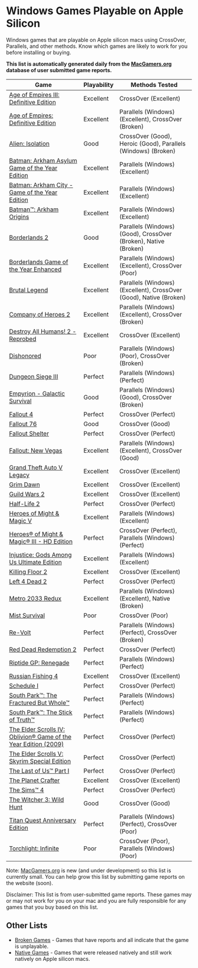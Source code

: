 # Windows Games Playable on Apple Silicon

Windows games that are playable on Apple silicon macs using CrossOver, Parallels, and other methods.
Know which games are likely to work for you before installing or buying.

**This list is automatically generated daily from the [MacGamers.org](https://macgamers.org/) database of user submitted
game reports.**

| Game                                                                                                                                                        | Playability | Methods Tested                                                     |
|-------------------------------------------------------------------------------------------------------------------------------------------------------------|-------------|--------------------------------------------------------------------|
| [Age of Empires III: Definitive Edition](https://macgamers.org/games/age-of-empires-iii-definitive-edition)                                                 | Excellent   | CrossOver (Excellent)                                              |
| [Age of Empires: Definitive Edition](https://macgamers.org/games/age-of-empires-definitive-edition)                                                         | Excellent   | Parallels (Windows) (Excellent), CrossOver (Broken)                |
| [Alien: Isolation](https://macgamers.org/games/alien-isolation)                                                                                             | Good        | CrossOver (Good), Heroic (Good), Parallels (Windows) (Broken)      |
| [Batman: Arkham Asylum Game of the Year Edition](https://macgamers.org/games/batman-arkham-asylum-game-of-the-year-edition-1)                               | Excellent   | Parallels (Windows) (Excellent)                                    |
| [Batman: Arkham City - Game of the Year Edition](https://macgamers.org/games/batman-arkham-city-game-of-the-year-edition)                                   | Excellent   | Parallels (Windows) (Excellent)                                    |
| [Batman™: Arkham Origins](https://macgamers.org/games/batman-arkham-origins)                                                                              | Excellent   | Parallels (Windows) (Excellent)                                    |
| [Borderlands 2](https://macgamers.org/games/borderlands-2)                                                                                                  | Good        | Parallels (Windows) (Good), CrossOver (Broken), Native (Broken)    |
| [Borderlands Game of the Year Enhanced](https://macgamers.org/games/borderlands-game-of-the-year-enhanced)                                                  | Excellent   | Parallels (Windows) (Excellent), CrossOver (Poor)                  |
| [Brutal Legend](https://macgamers.org/games/brutal-legend)                                                                                                  | Excellent   | Parallels (Windows) (Excellent), CrossOver (Good), Native (Broken) |
| [Company of Heroes 2](https://macgamers.org/games/company-of-heroes-2)                                                                                      | Excellent   | Parallels (Windows) (Excellent), CrossOver (Broken)                |
| [Destroy All Humans! 2 - Reprobed](https://macgamers.org/games/destroy-all-humans-2-reprobed)                                                               | Excellent   | CrossOver (Excellent)                                              |
| [Dishonored](https://macgamers.org/games/dishonored)                                                                                                        | Poor        | Parallels (Windows) (Poor), CrossOver (Broken)                     |
| [Dungeon Siege III](https://macgamers.org/games/dungeon-siege-iii)                                                                                          | Perfect     | Parallels (Windows) (Perfect)                                      |
| [Empyrion - Galactic Survival](https://macgamers.org/games/empyrion-galactic-survival)                                                                      | Good        | Parallels (Windows) (Good), CrossOver (Broken)                     |
| [Fallout 4](https://macgamers.org/games/fallout-4)                                                                                                          | Perfect     | CrossOver (Perfect)                                                |
| [Fallout 76](https://macgamers.org/games/fallout-76)                                                                                                        | Good        | CrossOver (Good)                                                   |
| [Fallout Shelter](https://macgamers.org/games/fallout-shelter)                                                                                              | Perfect     | CrossOver (Perfect)                                                |
| [Fallout: New Vegas](https://macgamers.org/games/fallout-new-vegas)                                                                                         | Excellent   | Parallels (Windows) (Excellent), CrossOver (Good)                  |
| [Grand Theft Auto V Legacy](https://macgamers.org/games/grand-theft-auto-v-legacy)                                                                          | Excellent   | CrossOver (Excellent)                                              |
| [Grim Dawn](https://macgamers.org/games/grim-dawn)                                                                                                          | Excellent   | CrossOver (Excellent)                                              |
| [Guild Wars 2](https://macgamers.org/games/guild-wars-2)                                                                                                    | Excellent   | CrossOver (Excellent)                                              |
| [Half-Life 2](https://macgamers.org/games/half-life-2)                                                                                                      | Perfect     | CrossOver (Perfect)                                                |
| [Heroes of Might & Magic V](https://macgamers.org/games/heroes-of-might-magic-v)                                                                            | Excellent   | Parallels (Windows) (Excellent)                                    |
| [Heroes® of Might & Magic® III - HD Edition](https://macgamers.org/games/heroes-of-might-magic-iii-hd-edition)                                            | Perfect     | CrossOver (Perfect), Parallels (Windows) (Perfect)                 |
| [Injustice: Gods Among Us Ultimate Edition](https://macgamers.org/games/injustice-gods-among-us-ultimate-edition)                                           | Excellent   | Parallels (Windows) (Excellent)                                    |
| [Killing Floor 2](https://macgamers.org/games/killing-floor-2)                                                                                              | Excellent   | CrossOver (Excellent)                                              |
| [Left 4 Dead 2](https://macgamers.org/games/left-4-dead-2)                                                                                                  | Perfect     | CrossOver (Perfect)                                                |
| [Metro 2033 Redux](https://macgamers.org/games/metro-2033-redux)                                                                                            | Excellent   | Parallels (Windows) (Excellent), Native (Broken)                   |
| [Mist Survival](https://macgamers.org/games/mist-survival)                                                                                                  | Poor        | CrossOver (Poor)                                                   |
| [Re-Volt](https://macgamers.org/games/re-volt)                                                                                                              | Perfect     | Parallels (Windows) (Perfect), CrossOver (Broken)                  |
| [Red Dead Redemption 2](https://macgamers.org/games/red-dead-redemption-2)                                                                                  | Perfect     | CrossOver (Perfect)                                                |
| [Riptide GP: Renegade](https://macgamers.org/games/riptide-gp-renegade)                                                                                     | Perfect     | Parallels (Windows) (Perfect)                                      |
| [Russian Fishing 4](https://macgamers.org/games/russian-fishing-4)                                                                                          | Excellent   | CrossOver (Excellent)                                              |
| [Schedule I](https://macgamers.org/games/schedule-i)                                                                                                        | Perfect     | CrossOver (Perfect)                                                |
| [South Park™: The Fractured But Whole™](https://macgamers.org/games/south-park-the-fractured-but-whole)                                                 | Perfect     | Parallels (Windows) (Perfect)                                      |
| [South Park™: The Stick of Truth™](https://macgamers.org/games/south-park-the-stick-of-truth)                                                           | Perfect     | Parallels (Windows) (Perfect)                                      |
| [The Elder Scrolls IV: Oblivion® Game of the Year Edition (2009)](https://macgamers.org/games/the-elder-scrolls-iv-oblivion-game-of-the-year-edition-2009) | Perfect     | CrossOver (Perfect)                                                |
| [The Elder Scrolls V: Skyrim Special Edition](https://macgamers.org/games/the-elder-scrolls-v-skyrim-special-edition)                                       | Perfect     | CrossOver (Perfect)                                                |
| [The Last of Us™ Part I](https://macgamers.org/games/the-last-of-us-part-i)                                                                               | Perfect     | CrossOver (Perfect)                                                |
| [The Planet Crafter](https://macgamers.org/games/the-planet-crafter)                                                                                        | Excellent   | CrossOver (Excellent)                                              |
| [The Sims™ 4](https://macgamers.org/games/the-sims-4)                                                                                                     | Perfect     | CrossOver (Perfect)                                                |
| [The Witcher 3: Wild Hunt](https://macgamers.org/games/the-witcher-3-wild-hunt)                                                                             | Good        | CrossOver (Good)                                                   |
| [Titan Quest Anniversary Edition](https://macgamers.org/games/titan-quest-anniversary-edition)                                                              | Perfect     | Parallels (Windows) (Perfect), CrossOver (Poor)                    |
| [Torchlight: Infinite](https://macgamers.org/games/torchlight-infinite)                                                                                     | Poor        | CrossOver (Poor), Parallels (Windows) (Poor)                       |


Note: [MacGamers.org](https://macgamers.org/) is new (and under development) so this list is currently small. You can
help grow this list by submitting game reports on the website (soon).

Disclaimer: This list is from user-submitted game reports. These games may or may not work for you on your mac and you
are fully responsible for any games that you buy based on this list.

## Other Lists

- [Broken Games](BROKEN.md) - Games that have reports and all indicate that the game is unplayable.
- [Native Games](NATIVE.md) - Games that were released natively and still work natively on Apple silicon macs.
